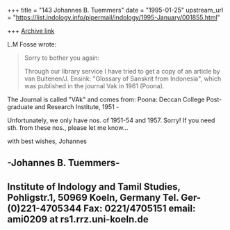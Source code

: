 +++
title = "143 Johannes B. Tuemmers"
date = "1995-01-25"
upstream_url = "https://list.indology.info/pipermail/indology/1995-January/001855.html"

+++
[Archive link](https://list.indology.info/pipermail/indology/1995-January/001855.html)


L.M Fosse wrote:
> 
> Sorry to bother you again:
> 
> Through our library service I have tried to get a copy of an article by van
> Buitenen/J. Ensink: "Glossary of Sanskrit from Indonesia", which was
> published in the journal Vak in 1961 (Poona). 

The Journal is called "VAk" and comes from: Poona: Deccan College
Post-graduate and Research Institute, 1951 -

Unfortunately, we only have nos. of 1951-54 and 1957. Sorry! If you need
sth. from these nos., please let me know...

with best wishes,
Johannes


-Johannes B. Tuemmers-
------------------------------------------------------------------------------
Institute of Indology and Tamil Studies, Pohligstr.1, 50969 Koeln, Germany
Tel. Ger-(0)221-4705344 
Fax: 0221/4705151 
email: ami0209 at rs1.rrz.uni-koeln.de
-------------------------------------------------------------------------------








